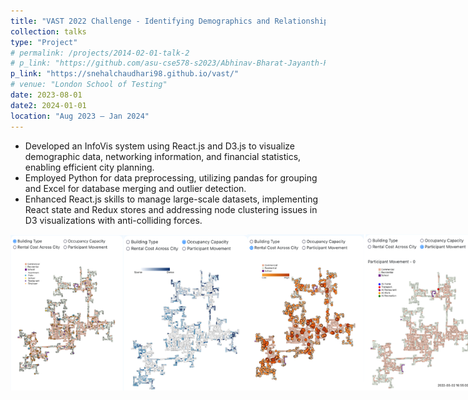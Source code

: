 ```yaml
---
title: "VAST 2022 Challenge - Identifying Demographics and Relationships"
collection: talks
type: "Project"
# permalink: /projects/2014-02-01-talk-2
# p_link: "https://github.com/asu-cse578-s2023/Abhinav-Bharat-Jayanth-Rahil-Shreya-Snehal"
p_link: "https://snehalchaudhari98.github.io/vast/"
# venue: "London School of Testing"
date: 2023-08-01
date2: 2024-01-01
location: "Aug 2023 – Jan 2024"
---
```


- Developed an InfoVis system using React.js and D3.js to visualize demographic data, networking information, and financial statistics, enabling efficient city planning.
- Employed Python for data preprocessing, utilizing pandas for grouping and Excel for database merging and outlier detection.
- Enhanced React.js skills to manage large-scale datasets, implementing React state and Redux stores and addressing node clustering issues in D3 visualizations with anti-colliding forces.
<div style="display: flex;">
<img src="/images/vast_c1.png" width="500" height="250">
<img src="/images/vast_c2.png" width="500" height="250">
</div>
